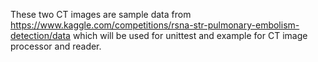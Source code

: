These two CT images are sample data from https://www.kaggle.com/competitions/rsna-str-pulmonary-embolism-detection/data which will be used for unittest and example for CT image processor and reader.